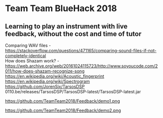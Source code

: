 # Team Team BlueHack 2018
## Learning to play an instrument with live feedback, without the cost and time of tutor

Comparing WAV files - https://stackoverflow.com/questions/471165/comparing-sound-files-if-not-completely-identical  
How does Shazam work? - https://web.archive.org/web/20161024115723/http://www.soyoucode.com/2011/how-does-shazam-recognize-song    
https://en.wikipedia.org/wiki/Acoustic_fingerprint    
https://en.wikipedia.org/wiki/Spectrogram  
https://github.com/JorenSix/TarsosDSP
0110.be/releases/TarsosDSP/TarsosDSP-latest/TarsosDSP-latest.jar

https://github.com/TeamTeam2018/Feedback/demo1.png  

https://github.com/TeamTeam2018/Feedback/demo2.png
